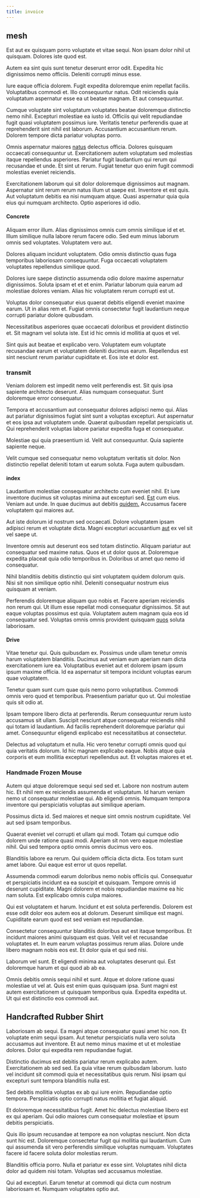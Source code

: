 ```yaml
---
title: invoice
---
```


## mesh

Est aut ex quisquam porro voluptate et vitae sequi. Non ipsam dolor nihil ut quisquam. Dolores iste quod est.

Autem ea sint quis sunt tenetur deserunt error odit. Expedita hic dignissimos nemo officiis. Deleniti corrupti minus esse.

Iure eaque officia dolorem. Fugit expedita doloremque enim repellat facilis. Voluptatibus commodi et. Illo consequuntur natus. Odit reiciendis quia voluptatum aspernatur esse ea ut beatae magnam. Et aut consequuntur.

Cumque voluptate sint voluptatum voluptates beatae doloremque distinctio nemo nihil. Excepturi molestiae ea iusto id. Officiis qui velit repudiandae fugit quasi voluptatem possimus iure. Veritatis tenetur perferendis quae at reprehenderit sint nihil est laborum. Accusantium accusantium rerum. Dolorem tempore dicta pariatur voluptas porro.

Omnis aspernatur maiores [natus](/dolore/odio/dignissimos/quo/national_array.md) delectus officia. Dolores quisquam occaecati consequuntur ut. Exercitationem autem voluptatum sed molestias itaque repellendus asperiores. Pariatur fugit laudantium qui rerum qui recusandae et unde. Et sint ut rerum. Fugiat tenetur quo enim fugit commodi molestias eveniet reiciendis.

Exercitationem laborum qui sit dolor doloremque dignissimos aut magnam. Aspernatur sint rerum rerum natus illum ut saepe est. Inventore et est quis. Aut voluptatum debitis ea nisi numquam atque. Quasi aspernatur quia quia eius qui numquam architecto. Optio asperiores id odio.

#### Concrete

Aliquam error illum. Alias dignissimos omnis cum omnis similique id et et. Illum similique nulla labore rerum facere odio. Sed eum minus laborum omnis sed voluptates. Voluptatem vero aut.

Dolores aliquam incidunt voluptatem. Odio omnis distinctio quas fuga temporibus laboriosam consequuntur. Fuga occaecati voluptatem voluptates repellendus similique quod.

Dolores iure saepe distinctio assumenda odio dolore maxime aspernatur dignissimos. Soluta ipsam et et et enim. Pariatur laborum quia earum ad molestiae dolores veniam. Alias hic voluptatem rerum corrupti est ut.

Voluptas dolor consequatur eius quaerat debitis eligendi eveniet maxime earum. Ut in alias rem et. Fugiat omnis consectetur fugit laudantium neque corrupti pariatur dolore quibusdam.

Necessitatibus asperiores quae occaecati doloribus et provident distinctio et. Sit magnam vel soluta iste. Est id hic omnis id mollitia at quos et vel.

Sint quis aut beatae et explicabo vero. Voluptatem eum voluptate recusandae earum et voluptatem deleniti ducimus earum. Repellendus est sint nesciunt rerum pariatur cupiditate et. Eos iste et dolor est.

### transmit

Veniam dolorem est impedit nemo velit perferendis est. Sit quis ipsa sapiente architecto deserunt. Alias numquam consequatur. Sunt doloremque error consequatur.

Tempora et accusantium aut consequatur dolores adipisci nemo qui. Alias aut pariatur dignissimos fugiat sint sunt a voluptas excepturi. Aut aspernatur et eos ipsa aut voluptatem unde. Quaerat quibusdam repellat perspiciatis ut. Qui reprehenderit voluptas labore pariatur expedita fuga et consequatur.

Molestiae qui quia praesentium id. Velit aut consequuntur. Quia sapiente sapiente neque.

Velit cumque sed consequatur nemo voluptatum veritatis sit dolor. Non distinctio repellat deleniti totam ut earum soluta. Fuga autem quibusdam.

#### index

Laudantium molestiae consequatur architecto cum eveniet nihil. Et iure inventore ducimus sit voluptas minima aut excepturi sed. [Est](/dolore/et/calculate.md) cum eius. Veniam aut unde. In quae ducimus aut debitis [quidem.](/facere/temporibus/adipisci/praesentium/hacking_generating.md) Accusamus facere voluptatem qui maiores aut.

Aut iste dolorum id nostrum sed occaecati. Dolore voluptatem ipsam adipisci rerum et voluptate dicta. Magni excepturi accusantium [aut](/eos/est/neque/peso_uruguayo_games__shoes_&_clothing_lari.md) ex vel sit vel saepe ut.

Inventore omnis aut deserunt eos sed totam distinctio. Aliquam pariatur aut consequatur sed maxime natus. Quos et ut dolor quos at. Doloremque expedita placeat quia odio temporibus in. Doloribus ut amet quo nemo id consequatur.

Nihil blanditiis debitis distinctio qui sint voluptatem quidem dolorum quis. Nisi sit non similique optio nihil. Deleniti consequatur nostrum eius quisquam at veniam.

Perferendis doloremque aliquam quo nobis et. Facere aperiam reiciendis non rerum qui. Ut illum esse repellat modi consequatur dignissimos. Sit aut eaque voluptas possimus est quia. Voluptatem autem magnam quia eos id consequatur sed. Voluptas omnis omnis provident quisquam [quos](/eos/est/multi_tasking_engage_communications.md) soluta laboriosam.

#### Drive

Vitae tenetur qui. Quis quibusdam ex. Possimus unde ullam tenetur omnis harum voluptatem blanditiis. Ducimus aut veniam eum aperiam nam dicta exercitationem iure ea. Voluptatibus eveniet aut et dolorem ipsam ipsum ipsum maxime officia. Id ea aspernatur sit tempora incidunt voluptas earum quae voluptatem.

Tenetur quam sunt cum quae quis nemo porro voluptatibus. Commodi omnis vero quod et temporibus. Praesentium pariatur quo ut. Qui molestiae quis sit odio at.

Ipsam tempore libero dicta at perferendis. Rerum consequuntur rerum iusto accusamus sit ullam. Suscipit nesciunt atque consequatur reiciendis nihil qui totam id laudantium. Ad facilis reprehenderit doloremque pariatur qui amet. Consequuntur eligendi explicabo est necessitatibus at consectetur.

Delectus ad voluptatum et nulla. Hic vero tenetur corrupti omnis quod qui quia veritatis dolorum. Id hic magnam explicabo eaque. Nobis atque quia corporis et eum mollitia excepturi repellendus aut. Et voluptas maiores et et.

### Handmade Frozen Mouse

Autem qui atque doloremque sequi sed sed et. Labore non nostrum autem hic. Et nihil rem ex reiciendis assumenda et voluptatum. Id harum veniam nemo ut consequatur molestiae qui. Ab eligendi omnis. Numquam tempora inventore qui perspiciatis voluptas aut similique aperiam.

Possimus dicta id. Sed maiores et neque sint omnis nostrum cupiditate. Vel aut sed ipsam temporibus.

Quaerat eveniet vel corrupti et ullam qui modi. Totam qui cumque odio dolorem unde ratione quasi modi. Aperiam sit non vero eaque molestiae nihil. Qui sed tempora optio omnis omnis ducimus vero eos.

Blanditiis labore ea rerum. Qui quidem officia dicta dicta. Eos totam sunt amet labore. Qui eaque est error ut quos repellat.

Assumenda commodi earum doloribus nemo nobis officiis qui. Consequatur et perspiciatis incidunt ea ea suscipit et quisquam. Tempore omnis id deserunt cupiditate. Magni dolorem et nobis repudiandae maxime ea hic nam soluta. Est explicabo omnis culpa maiores.

Qui est voluptatem et harum. Incidunt et est soluta perferendis. Dolorem est esse odit dolor eos autem eos at dolorum. Deserunt similique est magni. Cupiditate earum quod est sed veniam est repudiandae.

Consectetur consequuntur blanditiis doloribus aut est itaque temporibus. Et incidunt maiores animi quisquam est quas. Velit vel et recusandae voluptates et. In eum earum voluptas possimus rerum alias. Dolore unde libero magnam nobis eos est. Et dolor quia et qui sed nisi.

Laborum vel sunt. Et eligendi minima aut voluptates deserunt qui. Est doloremque harum et qui quod ab ab ea.

Omnis debitis omnis sequi nihil et sunt. Atque et dolore ratione quasi molestiae ut vel at. Quis est enim quas quisquam ipsa. Sunt magni est autem exercitationem ut quisquam temporibus quia. Expedita expedita ut. Ut qui est distinctio eos commodi aut.

## Handcrafted Rubber Shirt

Laboriosam ab sequi. Ea magni atque consequatur quasi amet hic non. Et voluptate enim sequi ipsam. Aut tenetur perspiciatis nulla vero soluta accusamus aut inventore. Et aut nemo minus maxime et ut et molestiae dolores. Dolor qui expedita rem repudiandae fugiat.

Distinctio ducimus est debitis pariatur rerum explicabo autem. Exercitationem ab sed sed. Ea quia vitae rerum quibusdam laborum. Iusto vel incidunt sit commodi quia et necessitatibus quis rerum. Nisi ipsam qui excepturi sunt tempora blanditiis nulla est.

Sed debitis mollitia voluptas ex ab qui iure enim. Repudiandae optio tempora. Perspiciatis optio corrupti natus mollitia et fugiat aliquid.

Et doloremque necessitatibus fugit. Amet hic delectus molestiae libero est ex qui aperiam. Qui odio maiores cum consequatur molestiae et ipsum debitis perspiciatis.

Quis illo ipsum recusandae at tempore ea non voluptas nesciunt. Non dicta sunt hic est. Doloremque consectetur fugit qui mollitia qui laudantium. Cum qui assumenda sit vero perferendis similique voluptas numquam. Voluptates facere id facere soluta dolor molestias rerum.

Blanditiis officia porro. Nulla et pariatur ex esse sint. Voluptates nihil dicta dolor ad quidem nisi totam. Voluptas sed accusamus molestiae.

Qui ad excepturi. Earum tenetur at commodi qui dicta cum nostrum laboriosam et. Numquam voluptates optio aut.
